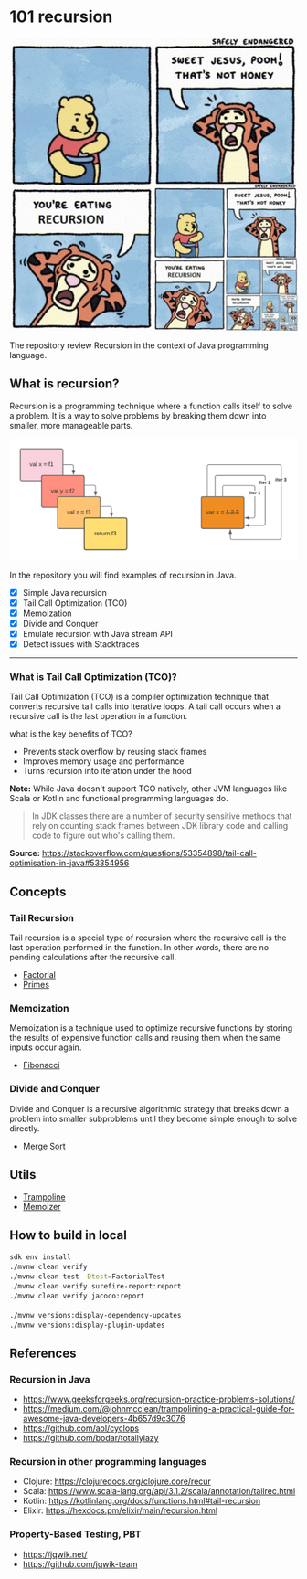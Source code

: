 # 101 recursion

![docs](./docs/recursion.jpg)

The repository review Recursion in the context of Java programming language.

## What is recursion?

Recursion is a programming technique where a function calls itself to solve a problem. It is a way to solve problems by breaking them down into smaller, more manageable parts.

![recursion](./docs/recursion2.png)

In the repository you will find examples of recursion in Java.

- [x] Simple Java recursion
- [x] Tail Call Optimization (TCO) 
- [x] Memoization
- [x] Divide and Conquer
- [x] Emulate recursion with Java stream API
- [x] Detect issues with Stacktraces

---

### What is Tail Call Optimization (TCO)?

Tail Call Optimization (TCO) is a compiler optimization technique that converts recursive tail calls into iterative loops. A tail call occurs when a recursive call is the last operation in a function.

what is the key benefits of TCO?

- Prevents stack overflow by reusing stack frames
- Improves memory usage and performance
- Turns recursion into iteration under the hood

**Note:** While Java doesn't support TCO natively, other JVM languages like Scala or Kotlin and functional programming languages do.

> In JDK classes there are a number of security sensitive methods that rely on counting stack frames between JDK library code and calling code to figure out who's calling them.

**Source:** https://stackoverflow.com/questions/53354898/tail-call-optimisation-in-java#53354956

## Concepts

### Tail Recursion

Tail recursion is a special type of recursion where the recursive call is the last operation performed in the function. In other words, there are no pending calculations after the recursive call.

- [Factorial](./src/main/java/info/jab/recursion/Factorial.java)
- [Primes](./src/main/java/info/jab/recursion/Primes.java)

### Memoization

Memoization is a technique used to optimize recursive functions by storing the results of expensive function calls and reusing them when the same inputs occur again.

- [Fibonacci](./src/main/java/info/jab/recursion/Fibonacci.java)

### Divide and Conquer

Divide and Conquer is a recursive algorithmic strategy that breaks down a problem into smaller subproblems until they become simple enough to solve directly.

- [Merge Sort](./src/main/java/info/jab/recursion/MergeSort.java)

## Utils

- [Trampoline](./src/main/java/info/jab/recursion/utils/Trampoline.java)
- [Memoizer](./src/main/java/info/jab/recursion/utils/Memoizer.java)

## How to build in local

```bash
sdk env install
./mvnw clean verify
./mvnw clean test -Dtest=FactorialTest
./mvnw clean verify surefire-report:report
./mvnw clean verify jacoco:report

./mvnw versions:display-dependency-updates
./mvnw versions:display-plugin-updates
```

## References

### Recursion in Java

- https://www.geeksforgeeks.org/recursion-practice-problems-solutions/
- https://medium.com/@johnmcclean/trampolining-a-practical-guide-for-awesome-java-developers-4b657d9c3076
- https://github.com/aol/cyclops 
- https://github.com/bodar/totallylazy

### Recursion in other programming languages

- Clojure: https://clojuredocs.org/clojure.core/recur
- Scala:   https://www.scala-lang.org/api/3.1.2/scala/annotation/tailrec.html
- Kotlin:  https://kotlinlang.org/docs/functions.html#tail-recursion
- Elixir:  https://hexdocs.pm/elixir/main/recursion.html

### Property-Based Testing, PBT

- https://jqwik.net/
- https://github.com/jqwik-team
